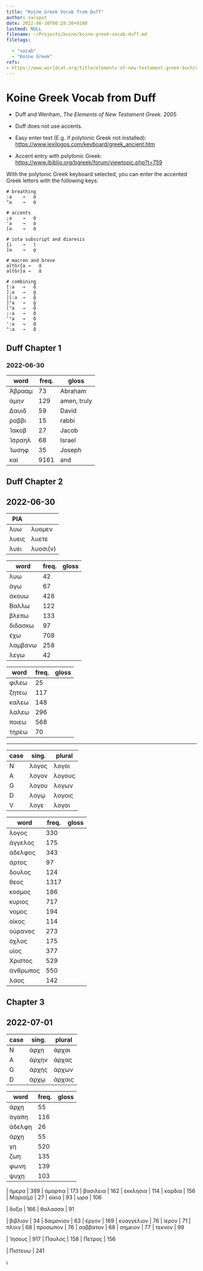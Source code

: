 ```yaml
---
title: "Koine Greek Vocab from Duff"
author: salopst
date: 2022-06-30T06:28:30+0100
lastmod: NULL
filename: ~/Projects/koine/koine-greek-vocab-duff.md
filetags:

  - "vocab"
  - "Koine Greek"
refs: 
- https://www.worldcat.org/title/elements-of-new-testament-greek-buch/oclc/315019111
---
```


# Koine Greek Vocab from Duff

- Duff and Wenham, *The Elements of New Testament Greek*. 2005

- Duff does not use accents.

- Easy enter text (E.g. if polytonic Greek not installed): <https://www.lexilogos.com/keyboard/greek_ancient.htm>

- Accent entry with polytonic Greek: <https://www.ibiblio.org/bgreek/forum/viewtopic.php?t=759>

With the polytonic Greek keyboard selected, you can enter the accented Greek letters with the following keys:

```text
# breathing
:a    →   ἀ
"a    →   ἁ

# accents
;a    →   ά
'a    →   ὰ
[a    →   ᾶ

# iota subscript and diaresis
{i    →   ϊ
]a    →   ᾳ

# macron and breve
altGr{a →   ᾱ
altGr}a →   ᾰ

# combining
[:a   →   ἆ
]:a   →   ᾀ
][:a  →   ᾆ
]"a   →   ᾀ
["a   →   ἆ
;:a   →   ἄ
'"a   →   ἃ
':a   →   ἅ
":a   →   ἂ
```

## Duff Chapter 1

### 2022-06-30

| word     | freq.| gloss
|---       |---   |---
| Ἀβρααμ   | 73   | Abraham
| ἀμην     | 129  | amen, truly
| Δαυιδ    | 59   | David
| ῥαββι    | 15   | rabbi
| Ἰακοβ    | 27   | Jacob
| Ἰσραηλ   | 68   | Israel
| Ἰωσηφ    | 35   | Joseph
| καί      | 9161 | and

## Duff Chapter 2

## 2022-06-30

|PIA||
|---|---|
| λυω   | λυομεν
| λυεις | λυετε
| λυει  | λυοσι(ν)

| word     | freq.| gloss
|---       |---   |---
| λυω      | 42   |
| ἁγω      | 67   |
| ἀκουω    | 428  |
| Βαλλω    | 122  |
| βλεπω    | 133  |
| διδασκω  | 97   |
| ἑχω      | 708  |
| λαμβανω  | 258  |
| λεγω     | 42   |

| word     | freq.| gloss
|---       |---   |---
| φιλεω    | 25   |
| ζητεω    | 117  |
| καλεω    | 148  |
| λαλεω    | 296  |
| ποιεω    | 568  |
| τηρεω    | 70   |

---
|case|sing.  | plural |
|--- |---    |---     |
| N  | λογος | λογοι  |
| A  | λογον | λογους |
| G  | λογου | λογων  |
| D  | λογῳ  | λογοις |
| V  | λογε  | λογοι  |

| word     | freq.| gloss
|---       |---   |---
| λογος    | 330  |
| ἀγγελος  | 175  |
| ἀδελφος  | 343  |
| ἀρτος    | 97   |
| δουλος   | 124  |
| θεος     | 1317 |
| κοσμος   | 186  |
| κυριος   | 717  |
| νομος    | 194  |
| οἰκος    | 114  |
| οὐρανος  | 273  |
| ὀχλος    | 175  |
| υἰος     | 377  |
| Χριστος  | 529  |
| ἀνθρωπος | 550  |
| λαος     | 142  |

## Chapter 3

## 2022-07-01

|case|sing.  | plural |
|--- |---    |---     |
| N  | ἀρχη  | ἀρχαι  |
| A  | ἀρχην | ἀρχας  |
| G  | ἀρχης | ἀρχων  |
| D  | ἀρχῳ  | ἀρχαις |

| word       | freq.| gloss
|---         |---   |---
| ἀρχη       | 55
| ἀγαπη      | 116
| ἀδελφη     | 26
| ἁρχη       | 55
| γη         | 520
| ζωη        | 135
| φωνη       | 139
| ψυχη       | 103

| ἡμερα      | 389
| ἁμαρτια    | 173
| βασιλεια   | 162
| ἐκκλησια   | 114
| καρδια     | 156
| Μαρια(μ)   | 27
| οἰκια      | 93
| ωρα        | 106

| δοξα       | 166
| θαλασσα    | 91

| βιβλιον    | 34
| δαιμονιον  | 63
| ἐργον      | 169
| εὐαγγελιον | 76
| ἱερον      | 71
| πλοιν      | 68
| προσωπον   | 76
| σαββατον   | 68
| σημειον    | 77
| τεκνον     | 99

| Ἱησους     | 917
| Παυλος     | 158
| Πετρος     | 156

| Πιστευω    | 241

ι
